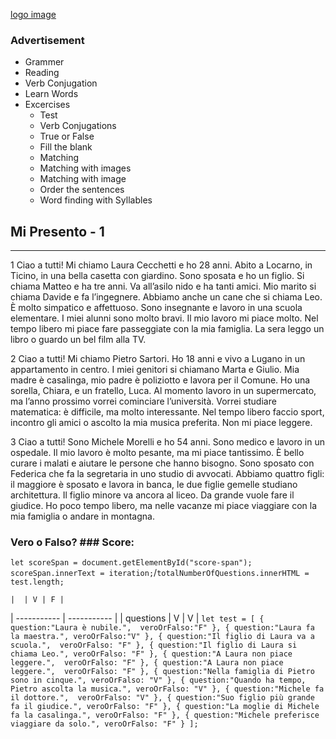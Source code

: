 [logo image](/images/logo.png)

### Advertisement

- Grammer
- Reading 
- Verb Conjugation
- Learn Words
- Excercises
    - Test
    - Verb Conjugations
    - True or False
    - Fill the blank
    - Matching 
    - Matching with images 
    - Matching with image
    - Order the sentences
    - Word finding with Syllables

## Mi Presento - 1
---
1 Ciao a tutti! Mi chiamo Laura Cecchetti e ho 28 anni. Abito a Locarno, in Ticino, in una bella casetta con giardino. Sono sposata e ho un figlio. Si chiama Matteo e ha tre anni. Va all’asilo nido e ha tanti amici. Mio marito si chiama Davide e fa l’ingegnere. Abbiamo anche un cane che si chiama Leo. È molto simpatico e affettuoso. Sono insegnante e lavoro in una scuola elementare. I miei alunni sono molto bravi. Il mio lavoro mi piace molto. Nel tempo libero mi piace fare passeggiate con la mia famiglia. La sera leggo un libro o guardo un bel film alla TV.

2 Ciao a tutti! Mi chiamo Pietro Sartori. Ho 18 anni e vivo a Lugano in un appartamento in centro. I miei genitori si chiamano Marta e Giulio. Mia madre è casalinga, mio padre è poliziotto e lavora per il Comune. Ho una sorella, Chiara, e un fratello, Luca. Al momento lavoro in un supermercato, ma l’anno prossimo vorrei cominciare l’università. Vorrei studiare matematica: è difficile, ma molto interessante. Nel tempo libero faccio sport, incontro gli amici o ascolto la mia musica preferita. Non mi piace leggere.

3 Ciao a tutti! Sono Michele Morelli e ho 54 anni. Sono medico e lavoro in un ospedale. Il mio lavoro è molto pesante, ma mi piace tantissimo. È bello curare i malati e aiutare le persone che hanno bisogno. Sono sposato con Federica che fa la segretaria in uno studio di avvocati. Abbiamo quattro figli: il maggiore è sposato e lavora in banca, le due figlie gemelle studiano architettura. Il figlio minore va ancora al liceo. Da grande vuole fare il giudice. Ho poco tempo libero, ma nelle vacanze mi piace viaggiare con la mia famiglia o andare in montagna.

### Vero o Falso? ### Score:
  `let scoreSpan = document.getElementById("score-span"); scoreSpan.innerText = iteration;`/`totalNumberOfQuestions.innerHTML = test.length;`

	|  | V | F |
| ----------- | ----------- |
| questions | V |  V |
 `let test = [
    {
        question:"Laura è nubile.", 
        veroOrFalso:"F"
    },
    {
        question:"Laura fa la maestra.",
        veroOrFalso:"V"
    },
    {
        question:"Il figlio di Laura va a scuola.", 
        veroOrFalso: "F"
    },
    {
        question:"Il figlio di Laura si chiama Leo.", veroOrFalso: "F"
    },
    {
        question:"A Laura non piace leggere.", 
        veroOrFalso: "F"
    },
    {
        question:"A Laura non piace leggere.", 
        veroOrFalso: "F"
    },
    {
        question:"Nella famiglia di Pietro sono in cinque.", veroOrFalso: "V"
    },
    {
        question:"Quando ha tempo, Pietro ascolta la musica.", veroOrFalso: "V"
    },
    {
        question:"Michele fa il dottore.", 
        veroOrFalso: "V"
    },
    {
        question:"Suo figlio più grande fa il giudice.", veroOrFalso: "F"
    },
    {
        question:"La moglie di Michele fa la casalinga.", veroOrFalso: "F"
    },
    {
        question:"Michele preferisce viaggiare da solo.", veroOrFalso: "F"
    }
];`





